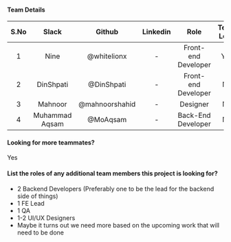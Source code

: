 #### Team Details
| S.No |   Slack   |     Github     | Linkedin |            Role            | Team Lead |                            Account number                        |
|:----:|:---------:|:--------------:|:--------:|:--------------------------:|:---------:|:----------------------------------------------------------------:|
|   1  |   Nine    |  @whitelionx   |     -    |      Front-end Developer   |    Yes    | fb84a32a698a03dd327c4ce673f19fa0acf6e68cb50f143d5d7c080471bc4625 |
|   2  | DinShpati |   @DinShpati   |     -    |      Front-end Developer   |    No     | 3b59cd93d7cb88fd55caaea77f07328b57cce7e3d1a14b13410291c698dccf2e |
|   3  |  Mahnoor  | @mahnoorshahid |     -    |            Designer        |    No     | df7ca89f34af05964b7722459c7074b70e5993e17215834f95a72e9e56562db9 |   
|   4  |Muhammad Aqsam|  @MoAqsam   |     -    |      Back-End Developer    |    No     | bb41ff36591eb1258cd858c43dd31fad765cf346ff43c409c276330f52b4ea83 |  

#### Looking for more teammates?
Yes

#### List the roles of any additional team members this project is looking for?
- 2 Backend Developers (Preferably one to be the lead for the backend side of things) 
- 1 FE Lead 
- 1 QA 
- 1-2 UI/UX Designers
- Maybe it turns out we need more based on the upcoming work that will need to be done
